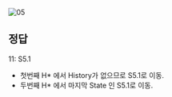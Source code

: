 ![05](https://user-images.githubusercontent.com/69576676/133027752-dc606dde-c749-4fc8-a604-a81886937f0e.JPG)

정답
----
11: S5.1
- 첫번째 H* 에서 History가 없으므로 S5.1로 이동.
- 두번째 H* 에서 마지막 State 인 S5.1로 이동.
